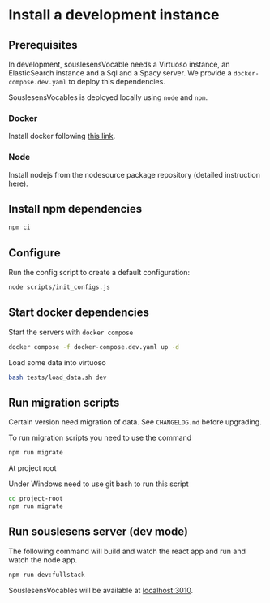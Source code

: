 # Install a development instance

## Prerequisites

In development, souslesensVocable needs a Virtuoso instance, an ElasticSearch instance and
a Sql and a Spacy server. We provide a `docker-compose.dev.yaml` to deploy this dependencies.

SouslesensVocables is deployed locally using `node` and `npm`.

### Docker

Install docker following [this link](https://docs.docker.com/engine/install/).

### Node

Install nodejs from the nodesource package repository (detailed instruction
[here](https://github.com/nodesource/distributions/blob/master/README.md#manual-installation)).

## Install npm dependencies

```bash
npm ci
```

## Configure

Run the config script to create a default configuration:

```bash
node scripts/init_configs.js
```

## Start docker dependencies

Start the servers with `docker compose`

```bash
docker compose -f docker-compose.dev.yaml up -d
```

Load some data into virtuoso

```bash
bash tests/load_data.sh dev
```

## Run migration scripts

Certain version need migration of data. See `CHANGELOG.md` before upgrading.

To run migration scripts you need to use the command

```bash
npm run migrate
```

At project root

Under Windows need to use git bash to run this script

```bash
cd project-root
npm run migrate
```

## Run souslesens server (dev mode)

The following command will build and watch the react app and run and watch the node app.

```bash
npm run dev:fullstack
```

SouslesensVocables will be available at [localhost:3010](http://localhost:3010).
